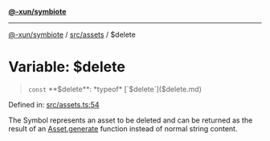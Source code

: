[**@-xun/symbiote**](../../../README.md)

***

[@-xun/symbiote](../../../README.md) / [src/assets](../README.md) / $delete

# Variable: $delete

> `const` **$delete**: *typeof* [`$delete`]($delete.md)

Defined in: [src/assets.ts:54](https://github.com/Xunnamius/symbiote/blob/5ae97ccbe27456f6fdcc9cdb8c1bf89ff370984a/src/assets.ts#L54)

The Symbol represents an asset to be deleted and can be returned as the
result of an [Asset.generate](../type-aliases/Asset.md#generate) function instead of normal string
content.

